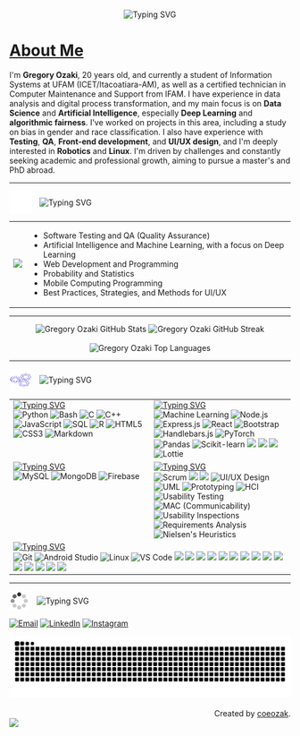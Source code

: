 
<p align="center">
  <img src="https://readme-typing-svg.demolab.com?font=Fira+Code&weight=200&pause=500&color=94e2d5&width=300&lines=Welcome+to+my+Github!+" alt="Typing SVG" align="middle">
</p>

# [About Me](https://github.com/gregoryozaki/gregoryozaki/blob/main/utils/about-me.md)

<div>
I'm <strong>Gregory Ozaki</strong>, 20 years old, and currently a student of Information Systems at UFAM (ICET/Itacoatiara-AM), as well as a certified technician in Computer Maintenance and Support from IFAM. I have experience in data analysis and digital process transformation, and my main focus is on <strong>Data Science</strong> and <strong>Artificial Intelligence</strong>, especially <strong>Deep Learning</strong> and <strong>algorithmic fairness</strong>. I've worked on projects in this area, including a study on bias in gender and race classification. I also have experience with <strong>Testing</strong>, <strong>QA</strong>, <strong>Front-end development</strong>, and <strong>UI/UX design</strong>, and I'm deeply interested in <strong>Robotics</strong> and <strong>Linux</strong>. I'm driven by challenges and constantly seeking academic and professional growth, aiming to pursue a master's and PhD abroad.
</div>

---

<p align="left">
  <img src="https://github.com/gregoryozaki/gregoryozaki/blob/15f79a96922e051cf22f433f8662803e206bcd44/utils/gifs/jigsaw-puzzle.gif" width="40px" align="middle" style="margin-right: 10px;">
  <img src="https://readme-typing-svg.demolab.com?font=Fira+Code&weight=200&pause=500&color=94e2d5&width=300&lines=Learning+new+things...." alt="Typing SVG" align="middle">
</p>

<table border="0">
  <tr>
    <td>
      <img src="https://github.com/gregoryozaki/gregoryozaki/blob/15f79a96922e051cf22f433f8662803e206bcd44/utils/gifs/spinosaurus-swimming.gif" width="150px">
    </td>
    <td>
      <ul>
        <li>Software Testing and QA (Quality Assurance)</li>
        <li>Artificial Intelligence and Machine Learning, with a focus on Deep Learning</li>
        <li>Web Development and Programming</li>
        <li>Probability and Statistics</li>
        <li>Mobile Computing Programming</li>
        <li>Best Practices, Strategies, and Methods for UI/UX</li>
      </ul>
    </td>
  </tr>
</table>

---

<div align="center">
  <img src="https://github-readme-stats.vercel.app/api?username=gregoryozaki&theme=catppuccin_mocha&show_icons=true&hide_border=true&count_private=true" alt="Gregory Ozaki GitHub Stats" width="48%">
  <img src="https://nirzak-streak-stats.vercel.app/?user=gregoryozaki&theme=catppuccin_mocha&hide_border=true" alt="Gregory Ozaki GitHub Streak" width="51%">
  <br><br>
  <img src="https://github-readme-stats.vercel.app/api/top-langs/?username=gregoryozaki&theme=catppuccin_mocha&hide_border=true&include_all_commits=true&count_private=true&layout=compact" alt="Gregory Ozaki Top Languages" width="50%">
</div>

---
<p align="left">
  <img src="https://github.com/gregoryozaki/gregoryozaki/blob/15f79a96922e051cf22f433f8662803e206bcd44/utils/gifs/config.gif" width="40px" align="middle" style="margin-right: 10px;">
  <img src="https://readme-typing-svg.demolab.com?font=Fira+Code&weight=200&pause=500&color=94e2d5&width=300&lines=Technologies+and+tools" alt="Typing SVG" align="middle">
</p>

<div align="center">
  <table>
    <tr>
      <td valign="top" width="50%">
        <a href="https://git.io/typing-svg"><img src="https://readme-typing-svg.demolab.com?font=Fira+Code&size=18&duration=1&color=c19eeb&repeat=false&random=true&width=435&lines=Languages" alt="Typing SVG" /></a>
        <div align="left">
          <img src="https://img.shields.io/badge/Python-3670A0?style=for-the-badge&logo=python&logoColor=ffdd54" alt="Python">
          <img src="https://img.shields.io/badge/Bash-121011?style=for-the-badge&logo=gnu-bash&logoColor=white" alt="Bash">
          <img src="https://img.shields.io/badge/C-00599C?style=for-the-badge&logo=c&logoColor=white" alt="C">
          <img src="https://img.shields.io/badge/C%2B%2B-00599C?style=for-the-badge&logo=c%2B%2B&logoColor=white" alt="C++">
          <img src="https://img.shields.io/badge/JavaScript-F7DF1E?style=for-the-badge&logo=javascript&logoColor=black" alt="JavaScript">
          <img src="https://img.shields.io/badge/SQL-4479A1?style=for-the-badge&logo=mysql&logoColor=white" alt="SQL">
          <img src="https://img.shields.io/badge/R-276DC3?style=for-the-badge&logo=r&logoColor=white" alt="R">
          <img src="https://img.shields.io/badge/HTML5-E34F26?style=for-the-badge&logo=html5&logoColor=white" alt="HTML5">
          <img src="https://img.shields.io/badge/CSS3-1572B6?style=for-the-badge&logo=css3&logoColor=white" alt="CSS3">
          <img src="https://img.shields.io/badge/Markdown-000000?style=for-the-badge&logo=markdown&logoColor=white" alt="Markdown">
        </div>
      </td>
      <td valign="top" width="50%">
        <a href="https://git.io/typing-svg"><img src="https://readme-typing-svg.demolab.com?font=Fira+Code&size=18&duration=1&color=c19eeb&repeat=false&random=true&width=435&lines=Technologies+and+frameworks" alt="Typing SVG" /></a>
        <div align="left">
          <img src="https://img.shields.io/badge/Machine%20Learning-FF5722?style=for-the-badge&logo=pytorch&logoColor=white" alt="Machine Learning">
          <img src="https://img.shields.io/badge/Node.js-339933?style=for-the-badge&logo=node.js&logoColor=white" alt="Node.js">
          <img src="https://img.shields.io/badge/Express.js-000000?style=for-the-badge&logo=express&logoColor=white" alt="Express.js">
          <img src="https://img.shields.io/badge/React-61DAFB?style=for-the-badge&logo=react&logoColor=black" alt="React">
          <img src="https://img.shields.io/badge/Bootstrap-7952B3?style=for-the-badge&logo=bootstrap&logoColor=white" alt="Bootstrap">
          <img src="https://img.shields.io/badge/Handlebars.js-000000?style=for-the-badge&logo=handlebars.js&logoColor=white" alt="Handlebars.js">
          <img src="https://img.shields.io/badge/PyTorch-EE4C2C?style=for-the-badge&logo=pytorch&logoColor=white" alt="PyTorch">
          <img src="https://img.shields.io/badge/Pandas-150458?style=for-the-badge&logo=pandas&logoColor=white" alt="Pandas">
          <img src="https://img.shields.io/badge/scikit--learn-F7931E?style=for-the-badge&logo=scikit-learn&logoColor=white" alt="Scikit-learn">
          <img src="https://img.shields.io/badge/NumPy-013243?style=for-the-badge&logo=numpy&logoColor=white">
          <img src="https://img.shields.io/badge/Matplotlib-11557C?style=for-the-badge&logo=matplotlib&logoColor=white">
          <img src="https://img.shields.io/badge/Seaborn-4B8BBE?style=for-the-badge&logo=python&logoColor=white">
          <img src="https://img.shields.io/badge/Lottie-000000?style=for-the-badge&logo=lottie&logoColor=white" alt="Lottie">
        </div>
      </td>
    </tr>
    <tr>
      <td valign="top" width="50%">
        <a href="https://git.io/typing-svg"><img src="https://readme-typing-svg.demolab.com?font=Fira+Code&size=18&duration=1&color=c19eeb&repeat=false&random=true&width=435&lines=Database" alt="Typing SVG" /></a>
        <div align="left">
          <img src="https://img.shields.io/badge/MySQL-4479A1?style=for-the-badge&logo=mysql&logoColor=white" alt="MySQL">
          <img src="https://img.shields.io/badge/MongoDB-47A248?style=for-the-badge&logo=mongodb&logoColor=white" alt="MongoDB">
          <img src="https://img.shields.io/badge/Firebase-FFCA28?style=for-the-badge&logo=firebase&logoColor=black" alt="Firebase">
        </div>
      </td>
      <td valign="top" width="50%">
        <a href="https://git.io/typing-svg"><img src="https://readme-typing-svg.demolab.com?font=Fira+Code&size=18&duration=1&color=c19eeb&repeat=false&random=true&width=435&lines=Methodologies+and+Design" alt="Typing SVG" /></a>
        <div align="left">
          <img src="https://img.shields.io/badge/Scrum-007bff?style=for-the-badge&logo=scrumalliance&logoColor=white" alt="Scrum">
          <img src="https://img.shields.io/badge/Kanban-276DC3?style=for-the-badge&logo=trello&logoColor=white">
          <img src="https://img.shields.io/badge/Design%20Thinking-ff4081?style=for-the-badge&logo=target&logoColor=white">
          <img src="https://img.shields.io/badge/UI%2FUX%20Design-FF5722?style=for-the-badge&logo=figma&logoColor=white" alt="UI/UX Design">
          <img src="https://img.shields.io/badge/UML-000000?style=for-the-badge&logo=uml&logoColor=white" alt="UML">
          <img src="https://img.shields.io/badge/Prototyping-FFCD2A?style=for-the-badge&logo=adobe-xd&logoColor=black" alt="Prototyping">
          <img src="https://img.shields.io/badge/HCI-F4D03F?style=for-the-badge&logo=usabilityhub&logoColor=black" alt="HCI">
          <img src="https://img.shields.io/badge/Usability%20Testing-FF7300?style=for-the-badge&logo=usabilityhub&logoColor=white" alt="Usability Testing">
          <img src="https://img.shields.io/badge/MAC-6272A4?style=for-the-badge" alt="MAC (Communicability)">
          <img src="https://img.shields.io/badge/Usability%20Inspections-1ABC9C?style=for-the-badge" alt="Usability Inspections">
          <img src="https://img.shields.io/badge/requirements%20Analysis-3498DB?style=for-the-badge" alt="Requirements Analysis">
          <img src="https://img.shields.io/badge/Nielsen's%20Heuristics-9B59B6?style=for-the-badge" alt="Nielsen's Heuristics">
        </div>
      </td>
    </tr>
    <tr>
      <td colspan="2" valign="top">
        <a href="https://git.io/typing-svg"><img src="https://readme-typing-svg.demolab.com?font=Fira+Code&size=18&duration=1&color=c19eeb&repeat=false&random=true&width=435&lines=Tools+and+OS" alt="Typing SVG" /></a>
        <div align="left">
          <img src="https://img.shields.io/badge/Git-F05032?style=for-the-badge&logo=git&logoColor=white" alt="Git">
          <img src="https://img.shields.io/badge/Android%20Studio-3DDC84?style=for-the-badge&logo=android-studio&logoColor=white" alt="Android Studio">
          <img src="https://img.shields.io/badge/Linux-FCC624?style=for-the-badge&logo=linux&logoColor=black" alt="Linux">
          <img src="https://img.shields.io/badge/VS%20Code-007ACC?style=for-the-badge&logo=visual-studio-code&logoColor=white" alt="VS Code">
          <img src="https://img.shields.io/badge/Notion-000000?style=for-the-badge&logo=notion&logoColor=white">
          <img src="https://img.shields.io/badge/Figma-F24E1E?style=for-the-badge&logo=figma&logoColor=white">
          <img src="https://img.shields.io/badge/Canva-00C4CC?style=for-the-badge&logo=canva&logoColor=white">
          <img src="https://img.shields.io/badge/Anaconda-44A833?style=for-the-badge&logo=anaconda&logoColor=white">
          <img src="https://img.shields.io/badge/Google%20Colab-F9AB00?style=for-the-badge&logo=google-colab&logoColor=white">
          <img src="https://img.shields.io/badge/WSL-4D4D4D?style=for-the-badge&logo=windows&logoColor=white">
          <img src="https://img.shields.io/badge/VirtualBox-183A61?style=for-the-badge&logo=virtualbox&logoColor=white">
          <img src="https://img.shields.io/badge/Ubuntu-E95420?style=for-the-badge&logo=ubuntu&logoColor=white">
          <img src="https://img.shields.io/badge/Zorin-0CC1F3?style=for-the-badge&logo=zorin&logoColor=white">
          <img src="https://img.shields.io/badge/PyCharm-000000?style=for-the-badge&logo=pycharm&logoColor=white">
          <img src="https://img.shields.io/badge/RStudio-75AADB?style=for-the-badge&logo=rstudio&logoColor=white">
          <img src="https://img.shields.io/badge/GitLab-FC6D26?style=for-the-badge&logo=gitlab&logoColor=white">
          <img src="https://img.shields.io/badge/Jira-0052CC?style=for-the-badge&logo=jira&logoColor=white">
          <img src="https://img.shields.io/badge/Confluence-172B4D?style=for-the-badge&logo=confluence&logoColor=white">
          <img src="https://img.shields.io/badge/n8n-FF6A3E?style=for-the-badge&logo=n8n&logoColor=white">
        </div>
      </td>
    </tr>
  </table>
</div>

---


<p align="left">
  <img src="https://github.com/gregoryozaki/gregoryozaki/blob/0291d61b4197244ab9c0b891cacdb71e7cb68d43/utils/gifs/loading-circle.gif" width="35px" align="middle" style="margin-right: 10px;">
  <img src="https://readme-typing-svg.demolab.com?font=Fira+Code&weight=200&pause=500&color=94e2d5&width=300&lines=Connect+with+me" alt="Typing SVG" align="middle">
</p>

<p align="left">
   <a href="mailto:gabrielgregory38@gmail.com"><img src="https://img.shields.io/badge/-Email-000?style=for-the-badge&logo=microsoft-outlook&logoColor=c19eeb" alt="Email"></a>
  <a href="https://www.linkedin.com/in/gregory-ozaki"><img src="https://img.shields.io/badge/-LinkedIn-000?style=for-the-badge&logo=linkedin&logoColor=c19eeb" alt="LinkedIn"></a>
  <a href="https://www.instagram.com/coeozak/"><img src="https://img.shields.io/badge/-Instagram-000?style=for-the-badge&logo=instagram&logoColor=c19eeb" alt="Instagram"></a>
</p>

<picture>
  <source
    media="(prefers-color-scheme: dark)"
    srcset="https://raw.githubusercontent.com/gregoryozaki/gregoryozaki/output/github-contribution-grid-snake-dark.svg"
  />
  <source
    media="(prefers-color-scheme: light)"
    srcset="https://raw.githubusercontent.com/gregoryozaki/gregoryozaki/output/github-contribution-grid-snake.svg"
  />
  <img
    alt="github contribution grid snake animation"
    src="https://raw.githubusercontent.com/gregoryozaki/gregoryozaki/output/github-contribution-grid-snake.svg"
    width="100%"
  />
</picture>

<br>
<br>
<div align="right">Created by <a href="https://github.com/gregoryozaki">coeozak</a>.</div>
<img width=100% src="https://capsule-render.vercel.app/api?type=waving&color=c19eeb&height=120&section=footer"/>
